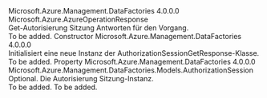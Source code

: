 <Type Name="AuthorizationSessionGetResponse" FullName="Microsoft.Azure.Management.DataFactories.Models.AuthorizationSessionGetResponse">
  <TypeSignature Language="C#" Value="public class AuthorizationSessionGetResponse : Microsoft.Azure.AzureOperationResponse" />
  <TypeSignature Language="ILAsm" Value=".class public auto ansi beforefieldinit AuthorizationSessionGetResponse extends Microsoft.Azure.AzureOperationResponse" />
  <TypeSignature Language="DocId" Value="T:Microsoft.Azure.Management.DataFactories.Models.AuthorizationSessionGetResponse" />
  <TypeSignature Language="VB.NET" Value="Public Class AuthorizationSessionGetResponse&#xA;Inherits AzureOperationResponse" />
  <TypeSignature Language="F#" Value="type AuthorizationSessionGetResponse = class&#xA;    inherit AzureOperationResponse" />
  <AssemblyInfo>
    <AssemblyName>Microsoft.Azure.Management.DataFactories</AssemblyName>
    <AssemblyVersion>4.0.0.0</AssemblyVersion>
  </AssemblyInfo>
  <Base>
    <BaseTypeName>Microsoft.Azure.AzureOperationResponse</BaseTypeName>
  </Base>
  <Interfaces />
  <Docs>
    <summary>
            Get-Autorisierung Sitzung Antworten für den Vorgang.
            </summary>
    <remarks>To be added.</remarks>
  </Docs>
  <Members>
    <Member MemberName=".ctor">
      <MemberSignature Language="C#" Value="public AuthorizationSessionGetResponse ();" />
      <MemberSignature Language="ILAsm" Value=".method public hidebysig specialname rtspecialname instance void .ctor() cil managed" />
      <MemberSignature Language="DocId" Value="M:Microsoft.Azure.Management.DataFactories.Models.AuthorizationSessionGetResponse.#ctor" />
      <MemberSignature Language="VB.NET" Value="Public Sub New ()" />
      <MemberType>Constructor</MemberType>
      <AssemblyInfo>
        <AssemblyName>Microsoft.Azure.Management.DataFactories</AssemblyName>
        <AssemblyVersion>4.0.0.0</AssemblyVersion>
      </AssemblyInfo>
      <Parameters />
      <Docs>
        <summary>
            Initialisiert eine neue Instanz der AuthorizationSessionGetResponse-Klasse.
            </summary>
        <remarks>To be added.</remarks>
      </Docs>
    </Member>
    <Member MemberName="AuthorizationSession">
      <MemberSignature Language="C#" Value="public Microsoft.Azure.Management.DataFactories.Models.AuthorizationSession AuthorizationSession { get; set; }" />
      <MemberSignature Language="ILAsm" Value=".property instance class Microsoft.Azure.Management.DataFactories.Models.AuthorizationSession AuthorizationSession" />
      <MemberSignature Language="DocId" Value="P:Microsoft.Azure.Management.DataFactories.Models.AuthorizationSessionGetResponse.AuthorizationSession" />
      <MemberSignature Language="VB.NET" Value="Public Property AuthorizationSession As AuthorizationSession" />
      <MemberSignature Language="F#" Value="member this.AuthorizationSession : Microsoft.Azure.Management.DataFactories.Models.AuthorizationSession with get, set" Usage="Microsoft.Azure.Management.DataFactories.Models.AuthorizationSessionGetResponse.AuthorizationSession" />
      <MemberType>Property</MemberType>
      <AssemblyInfo>
        <AssemblyName>Microsoft.Azure.Management.DataFactories</AssemblyName>
        <AssemblyVersion>4.0.0.0</AssemblyVersion>
      </AssemblyInfo>
      <ReturnValue>
        <ReturnType>Microsoft.Azure.Management.DataFactories.Models.AuthorizationSession</ReturnType>
      </ReturnValue>
      <Docs>
        <summary>
            Optional. Die Autorisierung Sitzung-Instanz.
            </summary>
        <value>To be added.</value>
        <remarks>To be added.</remarks>
      </Docs>
    </Member>
  </Members>
</Type>